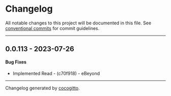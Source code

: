 # Changelog
All notable changes to this project will be documented in this file. See [conventional commits](https://www.conventionalcommits.org/) for commit guidelines.

- - -
## 0.0.113 - 2023-07-26
#### Bug Fixes
- Implemented Read - (c70f918) - eBeyond

- - -

Changelog generated by [cocogitto](https://github.com/cocogitto/cocogitto).